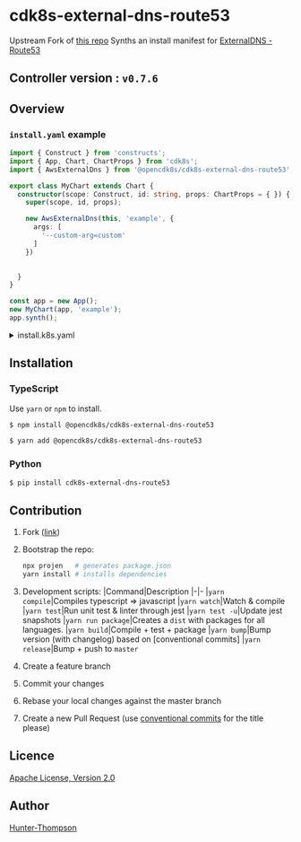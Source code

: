 # cdk8s-external-dns-route53

Upstream Fork of [this repo](https://github.com/guan840912/cdk8s-external-dns)
Synths an install manifest for [ExternalDNS - Route53](https://github.com/kubernetes-sigs/external-dns/blob/master/docs/tutorials/aws.md)

## Controller version : `v0.7.6`

## Overview

### `install.yaml` example

```typescript
import { Construct } from 'constructs';
import { App, Chart, ChartProps } from 'cdk8s';
import { AwsExternalDns } from '@opencdk8s/cdk8s-external-dns-route53';

export class MyChart extends Chart {
  constructor(scope: Construct, id: string, props: ChartProps = { }) {
    super(scope, id, props);

    new AwsExternalDns(this, 'example', {
      args: [
        '--custom-arg=custom'
      ]
    })
    

  }
}

const app = new App();
new MyChart(app, 'example');
app.synth();
```
<details>
<summary>install.k8s.yaml</summary>

```yaml
apiVersion: rbac.authorization.k8s.io/v1beta1
kind: ClusterRole
metadata:
  name: external-dns
rules:
  - apiGroups:
      - ""
    resources:
      - services
      - endpoints
      - pods
    verbs:
      - get
      - watch
      - list
  - apiGroups:
      - extensions
      - networking.k8s.io
    resources:
      - ingresses
    verbs:
      - get
      - watch
      - list
  - apiGroups:
      - ""
    resources:
      - nodes
    verbs:
      - list
      - watch
---
apiVersion: rbac.authorization.k8s.io/v1beta1
kind: ClusterRoleBinding
metadata:
  name: external-dns-viewer
roleRef:
  apiGroup: rbac.authorization.k8s.io
  kind: ClusterRole
  name: external-dns
subjects:
  - kind: ServiceAccount
    name: external-dns
    namespace: default
---
apiVersion: apps/v1
kind: Deployment
metadata:
  name: external-dns
  namespace: default
spec:
  selector:
    matchLabels:
      app: external-dns
  strategy:
    type: Recreate
  template:
    metadata:
      labels:
        app: external-dns
    spec:
      containers:
        - args:
            - --source=service
            - --source=ingress
            - --provider=aws
            - --registry=txt
            - --txt-owner-id=external-dns
            - --custom-arg=custom
          image: k8s.gcr.io/external-dns/external-dns:v0.7.6
          name: external-dns
      securityContext:
        fsGroup: 65534
      serviceAccountName: external-dns
```
</details>

## Installation

### TypeScript

Use `yarn` or `npm` to install.

```sh
$ npm install @opencdk8s/cdk8s-external-dns-route53
```

```sh
$ yarn add @opencdk8s/cdk8s-external-dns-route53
```

### Python

```sh
$ pip install cdk8s-external-dns-route53
```

## Contribution

1. Fork ([link](https://github.com/opencdk8s/cdk8s-external-dns-route53/fork))
2. Bootstrap the repo:
  
    ```bash
    npx projen   # generates package.json 
    yarn install # installs dependencies
    ```
3. Development scripts:
   |Command|Description
   |-|-
   |`yarn compile`|Compiles typescript => javascript
   |`yarn watch`|Watch & compile
   |`yarn test`|Run unit test & linter through jest
   |`yarn test -u`|Update jest snapshots
   |`yarn run package`|Creates a `dist` with packages for all languages.
   |`yarn build`|Compile + test + package
   |`yarn bump`|Bump version (with changelog) based on [conventional commits]
   |`yarn release`|Bump + push to `master`
4. Create a feature branch
5. Commit your changes
6. Rebase your local changes against the master branch
7. Create a new Pull Request (use [conventional commits](https://www.conventionalcommits.org/en/v1.0.0/) for the title please)

## Licence

[Apache License, Version 2.0](./LICENSE)

## Author

[Hunter-Thompson](https://github.com/Hunter-Thompson)